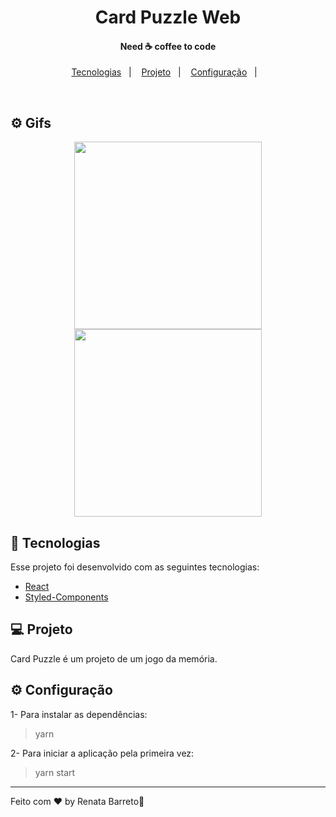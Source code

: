 <h1 align="center">
    Card Puzzle Web
</h1>

<h4 align="center">
  Need ☕ coffee to code
</h4>

<p align="center">
  <a href="#rocket-tecnologias">Tecnologias</a>&nbsp;&nbsp;&nbsp;|&nbsp;&nbsp;&nbsp;
  <a href="#-projeto">Projeto</a>&nbsp;&nbsp;&nbsp;|&nbsp;&nbsp;&nbsp;
  <a href="#-configuração">Configuração</a>&nbsp;&nbsp;&nbsp;|&nbsp;&nbsp;&nbsp;
</p>

<br>

## ⚙ Gifs

<p align="center">
   <img src="https://user-images.githubusercontent.com/8698179/72605537-e1e17600-3914-11ea-8bc0-330f92adb202.gif" width="300">
   <img src="https://user-images.githubusercontent.com/8698179/72605541-e4dc6680-3914-11ea-9ed1-133746580fc3.gif" width="300">
</p>


## :rocket: Tecnologias

Esse projeto foi desenvolvido com as seguintes tecnologias:

- [React](https://reactjs.org)
- [Styled-Components](https://github.com/styled-components/styled-components)

## 💻 Projeto

Card Puzzle é um projeto de um jogo da memória.

## ⚙ Configuração

1- Para instalar as dependências:
> yarn

2- Para iniciar a aplicação pela primeira vez:

> yarn start

---

Feito com ♥ by Renata Barreto:wave:
